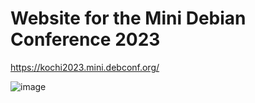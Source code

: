 # Website for the Mini Debian Conference 2023 
https://kochi2023.mini.debconf.org/

![image](https://github.com/aakash414/MiniDebConf23/assets/67820270/a931e4af-1dc7-4213-89bd-6fe46b2e7c33)
